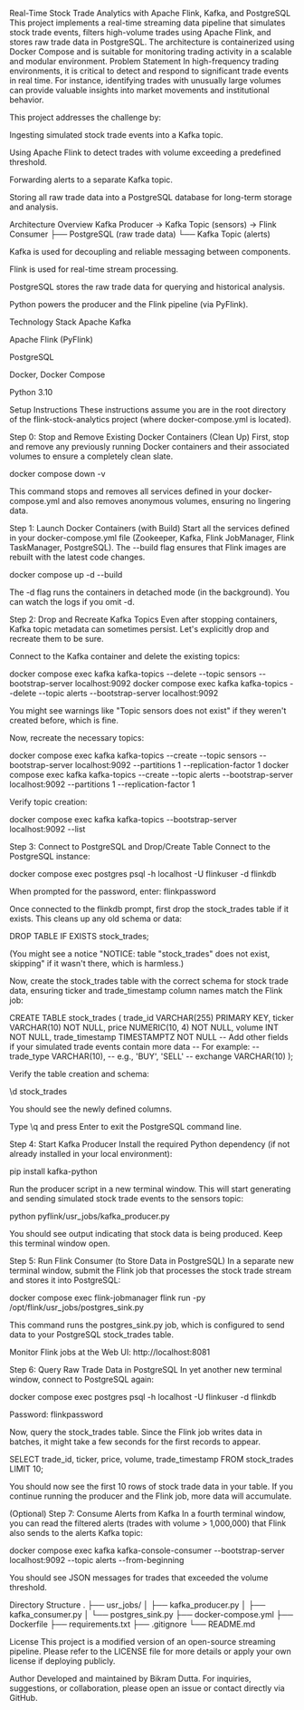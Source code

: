 Real-Time Stock Trade Analytics with Apache Flink, Kafka, and PostgreSQL
This project implements a real-time streaming data pipeline that simulates stock trade events, filters high-volume trades using Apache Flink, and stores raw trade data in PostgreSQL. The architecture is containerized using Docker Compose and is suitable for monitoring trading activity in a scalable and modular environment.
Problem Statement
In high-frequency trading environments, it is critical to detect and respond to significant trade events in real time. For instance, identifying trades with unusually large volumes can provide valuable insights into market movements and institutional behavior.

This project addresses the challenge by:

Ingesting simulated stock trade events into a Kafka topic.

Using Apache Flink to detect trades with volume exceeding a predefined threshold.

Forwarding alerts to a separate Kafka topic.

Storing all raw trade data into a PostgreSQL database for long-term storage and analysis.

Architecture Overview
Kafka Producer → Kafka Topic (sensors) → Flink Consumer
     ├── PostgreSQL (raw trade data)
     └── Kafka Topic (alerts)

Kafka is used for decoupling and reliable messaging between components.

Flink is used for real-time stream processing.

PostgreSQL stores the raw trade data for querying and historical analysis.

Python powers the producer and the Flink pipeline (via PyFlink).

Technology Stack
Apache Kafka

Apache Flink (PyFlink)

PostgreSQL

Docker, Docker Compose

Python 3.10

Setup Instructions
These instructions assume you are in the root directory of the flink-stock-analytics project (where docker-compose.yml is located).

Step 0: Stop and Remove Existing Docker Containers (Clean Up)
First, stop and remove any previously running Docker containers and their associated volumes to ensure a completely clean slate.

docker compose down -v

This command stops and removes all services defined in your docker-compose.yml and also removes anonymous volumes, ensuring no lingering data.

Step 1: Launch Docker Containers (with Build)
Start all the services defined in your docker-compose.yml file (Zookeeper, Kafka, Flink JobManager, Flink TaskManager, PostgreSQL). The --build flag ensures that Flink images are rebuilt with the latest code changes.

docker compose up -d --build

The -d flag runs the containers in detached mode (in the background). You can watch the logs if you omit -d.

Step 2: Drop and Recreate Kafka Topics
Even after stopping containers, Kafka topic metadata can sometimes persist. Let's explicitly drop and recreate them to be sure.

Connect to the Kafka container and delete the existing topics:

docker compose exec kafka kafka-topics --delete --topic sensors --bootstrap-server localhost:9092
docker compose exec kafka kafka-topics --delete --topic alerts --bootstrap-server localhost:9092

You might see warnings like "Topic sensors does not exist" if they weren't created before, which is fine.

Now, recreate the necessary topics:

docker compose exec kafka kafka-topics --create --topic sensors --bootstrap-server localhost:9092 --partitions 1 --replication-factor 1
docker compose exec kafka kafka-topics --create --topic alerts --bootstrap-server localhost:9092 --partitions 1 --replication-factor 1

Verify topic creation:

docker compose exec kafka kafka-topics --bootstrap-server localhost:9092 --list

Step 3: Connect to PostgreSQL and Drop/Create Table
Connect to the PostgreSQL instance:

docker compose exec postgres psql -h localhost -U flinkuser -d flinkdb

When prompted for the password, enter: flinkpassword

Once connected to the flinkdb prompt, first drop the stock_trades table if it exists. This cleans up any old schema or data:

DROP TABLE IF EXISTS stock_trades;

(You might see a notice "NOTICE: table "stock_trades" does not exist, skipping" if it wasn't there, which is harmless.)

Now, create the stock_trades table with the correct schema for stock trade data, ensuring ticker and trade_timestamp column names match the Flink job:

CREATE TABLE stock_trades (
    trade_id VARCHAR(255) PRIMARY KEY,
    ticker VARCHAR(10) NOT NULL,
    price NUMERIC(10, 4) NOT NULL,
    volume INT NOT NULL,
    trade_timestamp TIMESTAMPTZ NOT NULL
    -- Add other fields if your simulated trade events contain more data
    -- For example:
    -- trade_type VARCHAR(10), -- e.g., 'BUY', 'SELL'
    -- exchange VARCHAR(10)
);

Verify the table creation and schema:

\d stock_trades

You should see the newly defined columns.

Type \q and press Enter to exit the PostgreSQL command line.

Step 4: Start Kafka Producer
Install the required Python dependency (if not already installed in your local environment):

pip install kafka-python

Run the producer script in a new terminal window. This will start generating and sending simulated stock trade events to the sensors topic:

python pyflink/usr_jobs/kafka_producer.py

You should see output indicating that stock data is being produced. Keep this terminal window open.

Step 5: Run Flink Consumer (to Store Data in PostgreSQL)
In a separate new terminal window, submit the Flink job that processes the stock trade stream and stores it into PostgreSQL:

docker compose exec flink-jobmanager flink run -py /opt/flink/usr_jobs/postgres_sink.py

This command runs the postgres_sink.py job, which is configured to send data to your PostgreSQL stock_trades table.

Monitor Flink jobs at the Web UI: http://localhost:8081

Step 6: Query Raw Trade Data in PostgreSQL
In yet another new terminal window, connect to PostgreSQL again:

docker compose exec postgres psql -h localhost -U flinkuser -d flinkdb

Password: flinkpassword

Now, query the stock_trades table. Since the Flink job writes data in batches, it might take a few seconds for the first records to appear.

SELECT
    trade_id, ticker, price, volume, trade_timestamp
FROM stock_trades
LIMIT 10;

You should now see the first 10 rows of stock trade data in your table. If you continue running the producer and the Flink job, more data will accumulate.

(Optional) Step 7: Consume Alerts from Kafka
In a fourth terminal window, you can read the filtered alerts (trades with volume > 1,000,000) that Flink also sends to the alerts Kafka topic:

docker compose exec kafka kafka-console-consumer --bootstrap-server localhost:9092 --topic alerts --from-beginning

You should see JSON messages for trades that exceeded the volume threshold.

Directory Structure
.
├── usr_jobs/
│   ├── kafka_producer.py
│   ├── kafka_consumer.py
│   └── postgres_sink.py
├── docker-compose.yml
├── Dockerfile
├── requirements.txt
├── .gitignore
└── README.md

License
This project is a modified version of an open-source streaming pipeline. Please refer to the LICENSE file for more details or apply your own license if deploying publicly.

Author
Developed and maintained by Bikram Dutta. For inquiries, suggestions, or collaboration, please open an issue or contact directly via GitHub.
